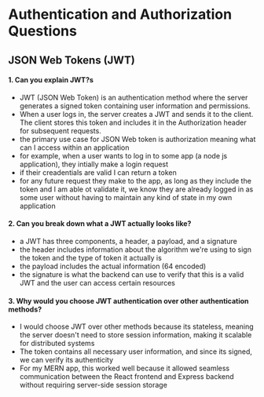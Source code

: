 # Authentication and Authorization Questions

## JSON Web Tokens (JWT)

#### 1. Can you explain JWT?s

- JWT (JSON Web Token) is an authentication method where the server generates a signed token containing user information and permissions. 
- When a user logs in, the server creates a JWT and sends it to the client. The client stores this token and includes it in the Authorization header for subsequent requests.
- the primary use case for JSON Web token is authorization meaning what can I access within an application
- for example, when a user wants to log in to some app (a node js application), they intially make a login request
- if their creadentials are valid I can return a token
- for any future request they make to the app, as long as they include the token and I am able ot validate it, we know they are already logged in as some user without having to maintain any kind of state in my own application

#### 2. Can you break down what a JWT actually looks like?

- a JWT has three components, a header, a payload, and a signature
- the header includes information about the algorithm we're using to sign the token and the type of token it actually is
- the payload includes the actual information (64 encoded) 
- the signature is what the backend can use to verify that this is a valid JWT and the user can access certain resources

#### 3. Why would you choose JWT authentication over other authentication methods?

- I would choose JWT over other methods because its stateless, meaning the server doesn't need to store session information, making it scalable for distributed systems
- The token contains all necessary user information, and since its signed, we can verify its authenticity
- For my MERN app, this worked well because it allowed seamless communication between the React frontend and Express backend without requiring server-side session storage